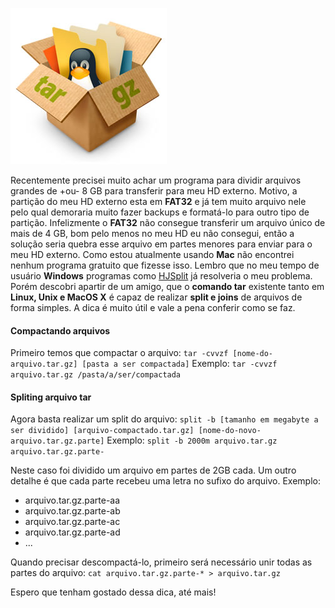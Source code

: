 ![Comando Tar](/images/comando-tar.jpg)

Recentemente precisei muito achar um programa para dividir arquivos grandes de +ou- 8 GB para transferir para meu HD externo. Motivo, a partição do meu HD externo esta em **FAT32** e já tem muito arquivo nele pelo qual demoraria muito fazer backups e formatá-lo para outro tipo de partição. Infelizmente o **FAT32** não consegue transferir um arquivo único de mais de 4 GB, bom pelo menos no meu HD eu não consegui, então a solução seria quebra esse arquivo em partes menores para enviar para o meu HD externo. Como estou atualmente usando **Mac** não encontrei nenhum programa gratuito que fizesse isso. Lembro que no meu tempo de usuário **Windows** programas como [HJSplit](http://www.hjsplit.org/ "HJSplit") já resolveria o meu problema. Porém descobri apartir de um amigo, que o **comando tar** existente tanto em **Linux, Unix e MacOS X** é capaz de realizar **split e joins** de arquivos de forma simples. A dica é muito útil e vale a pena conferir como se faz.

#### Compactando arquivos

Primeiro temos que compactar o arquivo:
`tar -cvvzf [nome-do-arquivo.tar.gz] [pasta a ser compactada]`
Exemplo:
`tar -cvvzf arquivo.tar.gz /pasta/a/ser/compactada`

#### Spliting arquivo tar

Agora basta realizar um split do arquivo:
`split -b [tamanho em megabyte a ser dividido] [arquivo-compactado.tar.gz] [nome-do-novo-arquivo.tar.gz.parte]`
Exemplo:
`split -b 2000m arquivo.tar.gz arquivo.tar.gz.parte-`

Neste caso foi dividido um arquivo em partes de 2GB cada. Um outro detalhe é que cada parte recebeu uma letra no sufixo do arquivo.
Exemplo:

*   arquivo.tar.gz.parte-aa
*   arquivo.tar.gz.parte-ab
*   arquivo.tar.gz.parte-ac
*   arquivo.tar.gz.parte-ad
*   ...

Quando precisar descompactá-lo, primeiro será necessário unir todas as partes do arquivo:
`cat arquivo.tar.gz.parte-* > arquivo.tar.gz`

Espero que tenham gostado dessa dica, até mais!